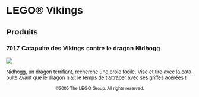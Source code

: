 <div lang="fr-FR" style="font-family: Helvetica, sans-serif;">
<h1>LEGO® Vikings</h1>
<h2>Produits</h2>
<h3>
<span class="product_number">7017</span>
<span class="title">Catapulte des Vikings contre le dragon Nidhogg</span>
</h3>
<img src="https://www.lego.com/cdn/product-assets/product.img.pri/7017_prod.jpg" type="image/jpeg">
<p class="description">Nidhogg, un dragon terrifiant, recherche une proie facile. Vise et tire avec la catapulte avant que le dragon n’ait le temps de t’attraper avec ses griffes acérées !</p>
<p class="footer" style="font-size: 12px; text-align: center;">©2005 The LEGO Group. All rights reserved.</p>
</div>
